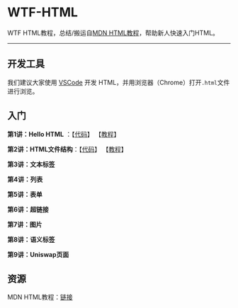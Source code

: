 # WTF-HTML

WTF HTML教程，总结/搬运自[MDN HTML教程]((https://developer.mozilla.org/zh-CN/docs/Learn/HTML))，帮助新人快速入门HTML。

---

## 开发工具

我们建议大家使用 [VSCode](https://code.visualstudio.com/download) 开发 HTML，并用浏览器（Chrome）打开`.html`文件进行浏览。

## 入门

**第1讲：Hello HTML** ：【[代码](https://github.com/WTFAcademy/WTFEthers/blob/main/01_HelloHTML)】 【[教程](https://github.com/WTFAcademy/WTFEthers/blob/main/01_HelloHTML/readme.md)】

**第2讲：HTML文件结构**：【[代码](https://github.com/WTFAcademy/WTFEthers/blob/main/02_HelloHTML)】 【[教程](https://github.com/WTFAcademy/WTFEthers/blob/main/01_HelloHTML/readme.md)】

**第3讲：文本标签**

**第4讲：列表**

**第5讲：表单**

**第6讲：超链接**

**第7讲：图片**

**第8讲：语义标签**

**第9讲：Uniswap页面**

## 资源

MDN HTML教程：[链接](https://developer.mozilla.org/zh-CN/docs/Learn/HTML)
